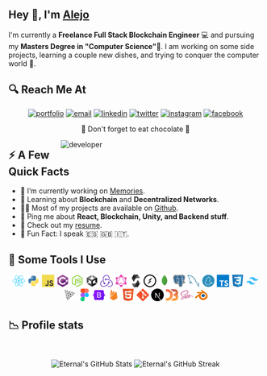 <!--
**alejosilvalau/alejosilvalau** is a ✨ _special_ ✨ repository because its `README.md` (this file) appears on your GitHub profile.

Here are some ideas to get you started:

- 🔭 I’m currently working on ...
- 🌱 I’m currently learning ...
- 👯 I’m looking to collaborate on ...
- 🤔 I’m looking for help with ...
- 💬 Ask me about ...
- 📫 How to reach me: ...
- 😄 Pronouns: ...
- ⚡ Fun fact: ...
-->

<h2>Hey 👋, I'm <a href="https://alejosilvalau.netlify.app">Alejo</a></h2>

<p>I'm currently a <strong>Freelance Full Stack Blockchain Engineer</strong> 💻 and pursuing my <strong>Masters Degree in "Computer Science"</strong>📜. I am working on some side projects, learning a couple new dishes, and trying to conquer the computer world 👾.</p>

<h2>🔍 Reach Me At</h2>

<p align="center">
<a target="_blank" href="https://alejosilvalau.netlify.app"><img src="https://img.shields.io/badge/-Portfolio-004aa8?style=for-the-badge&logo=Opsgenie" alt="portfolio"></a>
<a target="_blank" href="mailto:alejo.lautaro@hotmail.com"><img src="https://img.shields.io/badge/-Gmail-c0392b?style=for-the-badge&logo=Gmail&logoColor=white" alt="email"></a>
<a target="_blank" href="https://www.linkedin.com/in/alejosilvalau/"><img src="https://img.shields.io/badge/-LinkedIn-0e76a8?style=for-the-badge&logo=LinkedIn" alt="linkedin"></a>
<!-- <a target="_blank" href="https://tiwarivikas.medium.com/"><img src="https://img.shields.io/badge/-Medium-41464c?style=for-the-badge&logo=Medium"></a> -->
<a target="_blank" href="https://twitter.com/alejosilvalau"><img src="https://img.shields.io/badge/-Twitter-1ca0f1?style=for-the-badge&logo=Twitter&logoColor=white" alt="twitter"></a>
<a target="_blank" href="https://www.instagram.com/alejosilvalau"><img src="https://img.shields.io/badge/-Instagram-dc1b52?style=for-the-badge&logo=Instagram&logoColor=white" alt="instagram"></a>
<a target="_blank" href="https://www.facebook.com/profile.php?id=100078914406655"><img src="https://img.shields.io/badge/-Facebook-1977f2?style=for-the-badge&logo=Facebook&logoColor=white" alt="facebook"></a>
</p>

<p align="center">🍫 Don't forget to eat chocolate 🍫</p>

<img align="right" width="400px" src="https://c.tenor.com/-JIgHIMq1u8AAAAC/cool.gif" alt="developer"/>
<h2>⚡️ A Few Quick Facts</h2>
<ul>
<li>🔭 I’m currently working on <a href="https://github.com/alejosilvalau/memories">Memories</a>.</li>
<li>🧐 Learning about <strong>Blockchain</strong> and <strong>Decentralized Networks</strong>.</li>
<li>👨‍💻 Most of my projects are available on <a href="https://github.com/alejosilvalau">Github</a>.</li>
<li>💬 Ping me about <strong>React, Blockchain, Unity, and Backend stuff</strong>.</li>
<li>📙 Check out my <a href="https://drive.google.com/file/d/1QNY-Z26ANFt6fyPnnkgjTGLEWrtwZvw2/view?usp=share_link" alt="cv">resume</a>.</li>
<li>🎉 Fun Fact: I speak 🇪🇸  🇬🇧  🇮🇹.</li>
</ul>

<h2>🚀 Some Tools I Use</h2>
<p align="center">
<img src="https://raw.githubusercontent.com/devicons/devicon/master/icons/react/react-original.svg" alt="react" width="25" height="25" />
<img src="https://raw.githubusercontent.com/devicons/devicon/master/icons/python/python-original.svg" alt="python" width="25" height="25" />
<img src="https://raw.githubusercontent.com/devicons/devicon/master/icons/javascript/javascript-original.svg" alt="javascript" width="25" height="25" />
<img src="https://raw.githubusercontent.com/devicons/devicon/master/icons/csharp/csharp-original.svg" alt="csharp" width="25" height="25" />
<img src="https://raw.githubusercontent.com/devicons/devicon/master/icons/nodejs/nodejs-original.svg" alt="nodejs" width="25" height="25" />
<img src="https://raw.githubusercontent.com/devicons/devicon/master/icons/unity/unity-original.svg" alt="unity" width="25" height="25" />
<img src="https://raw.githubusercontent.com/devicons/devicon/master/icons/redux/redux-original.svg" alt="redux" width="25" height="25" />
<img src="https://raw.githubusercontent.com/devicons/devicon/master/icons/graphql/graphql-plain.svg" alt="graphql" width="25" height="25" />
<img src="https://raw.githubusercontent.com/devicons/devicon/master/icons/solidity/solidity-original.svg" alt="solidity" width="25" height="25" />
<img src="https://raw.githubusercontent.com/devicons/devicon/master/icons/socketio/socketio-original.svg" alt="socketio" width="25" height="25" />
<img src="https://raw.githubusercontent.com/devicons/devicon/master/icons/mongodb/mongodb-original.svg" alt="mongodb" width="25" height="25" />
<img src="https://raw.githubusercontent.com/devicons/devicon/master/icons/postgresql/postgresql-original.svg" alt="postgresql" width="25" height="25" />
<img src="https://raw.githubusercontent.com/devicons/devicon/master/icons/mysql/mysql-original.svg" alt="mysql" width="25" height="25" />
<img src="https://raw.githubusercontent.com/devicons/devicon/master/icons/yarn/yarn-original.svg" alt="yarn" width="25" height="25" />
<img src="https://raw.githubusercontent.com/devicons/devicon/master/icons/typescript/typescript-original.svg" alt="typescript" width="25" height="25" />
<img src="https://raw.githubusercontent.com/devicons/devicon/master/icons/css3/css3-original.svg" alt="css3" width="25" height="25" />
<img src="https://raw.githubusercontent.com/devicons/devicon/master/icons/tailwindcss/tailwindcss-plain.svg" alt="tailwindcss" width="25" height="25" />
<img src="https://raw.githubusercontent.com/devicons/devicon/master/icons/threejs/threejs-original.svg" alt="threejs" width="25" height="25" />
<img src="https://raw.githubusercontent.com/devicons/devicon/master/icons/figma/figma-original.svg" alt="figma" width="25" height="25" />
<img src="https://raw.githubusercontent.com/devicons/devicon/master/icons/bootstrap/bootstrap-original.svg" alt="bootstrap" width="25" height="25" />
<img src="https://raw.githubusercontent.com/devicons/devicon/master/icons/firebase/firebase-plain.svg" alt="firebase" width="25" height="25" />
<img src="https://raw.githubusercontent.com/devicons/devicon/master/icons/html5/html5-original.svg" alt="html5" width="25" height="25" />
<img src="https://raw.githubusercontent.com/devicons/devicon/master/icons/git/git-original.svg" alt="git" width="25" height="25" />
<img src="https://raw.githubusercontent.com/devicons/devicon/master/icons/nextjs/nextjs-original.svg" alt="nextjs" width="25" height="25" />
<img src="https://raw.githubusercontent.com/devicons/devicon/master/icons/d3js/d3js-original.svg" alt="d3js" width="25" height="25" />
<img src="https://raw.githubusercontent.com/devicons/devicon/master/icons/sass/sass-original.svg" alt="sass" width="25" height="25" />
<img src="https://raw.githubusercontent.com/devicons/devicon/master/icons/blender/blender-original.svg" alt="blender" width="25" height="25" />
</p>

<h2>📉 Profile stats</h2>
<br>
<p align="center">
<img width="370px" alt="Eternal's GitHub Stats" src="https://github-readme-stats.vercel.app/api?username=alejosilvalau&custom_title=Overall+Activity&show_icons=true&hide_border=true&count_private=true&bg_color=ffffff00&title_color=2e7eff&text_color=878787&icon_color=2e7eff" />
<img width="370px" alt="Eternal's GitHub Streak" src="https://github-readme-streak-stats.herokuapp.com/?user=alejosilvalau&background=ffffff00&hide_border=true&stroke=878787&ring=296dda&fire=296dda&currStreakNum=878787&sideNums=878787&currStreakLabel=878787&sideLabels=878787&dates=878787" />
</p>
